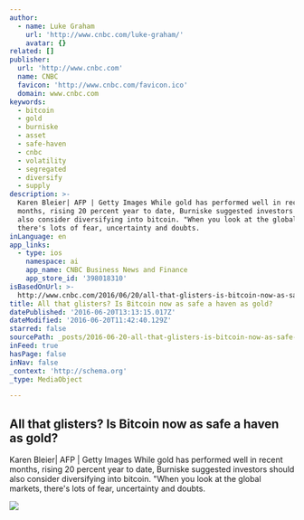 ```yaml
---
author:
  - name: Luke Graham
    url: 'http://www.cnbc.com/luke-graham/'
    avatar: {}
related: []
publisher:
  url: 'http://www.cnbc.com'
  name: CNBC
  favicon: 'http://www.cnbc.com/favicon.ico'
  domain: www.cnbc.com
keywords:
  - bitcoin
  - gold
  - burniske
  - asset
  - safe-haven
  - cnbc
  - volatility
  - segregated
  - diversify
  - supply
description: >-
  Karen Bleier| AFP | Getty Images While gold has performed well in recent
  months, rising 20 percent year to date, Burniske suggested investors should
  also consider diversifying into bitcoin. "When you look at the global markets,
  there's lots of fear, uncertainty and doubts.
inLanguage: en
app_links:
  - type: ios
    namespace: ai
    app_name: CNBC Business News and Finance
    app_store_id: '398018310'
isBasedOnUrl: >-
  http://www.cnbc.com/2016/06/20/all-that-glisters-is-bitcoin-now-as-safe-a-haven-as-gold.html
title: All that glisters? Is Bitcoin now as safe a haven as gold?
datePublished: '2016-06-20T13:13:15.017Z'
dateModified: '2016-06-20T11:42:40.129Z'
starred: false
sourcePath: _posts/2016-06-20-all-that-glisters-is-bitcoin-now-as-safe-a-haven-as-gold.md
inFeed: true
hasPage: false
inNav: false
_context: 'http://schema.org'
_type: MediaObject

---
```

<article style=""><h1>All that glisters? Is Bitcoin now as safe a haven as gold?</h1><p>Karen Bleier| AFP | Getty Images While gold has performed well in recent months, rising 20 percent year to date, Burniske suggested investors should also consider diversifying into bitcoin. "When you look at the global markets, there's lots of fear, uncertainty and doubts.</p><img src="http://fm.cnbc.com/applications/cnbc.com/resources/img/editorial/2014/07/17/101845139-bitcoin.1910x1000.jpg" /></article>